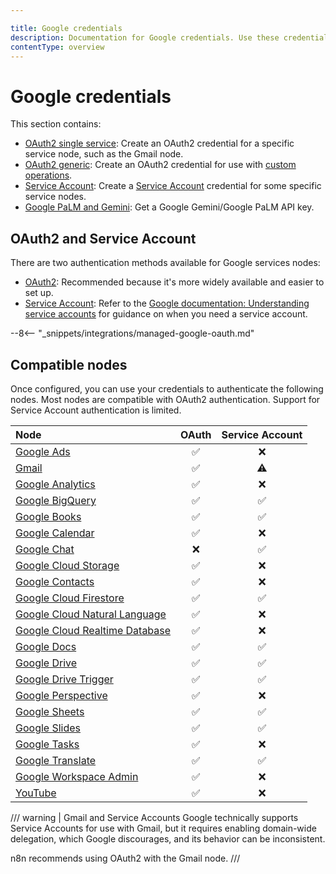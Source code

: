 ```yaml
---

title: Google credentials
description: Documentation for Google credentials. Use these credentials to authenticate Google in n8n, a workflow automation platform.
contentType: overview
---
```


# Google credentials

This section contains:

* [OAuth2 single service](/integrations/builtin/credentials/google/oauth-single-service.md): Create an OAuth2 credential for a specific service node, such as the Gmail node.
* [OAuth2 generic](/integrations/builtin/credentials/google/oauth-generic.md): Create an OAuth2 credential for use with [custom operations](/integrations/custom-operations.md).
* [Service Account](/integrations/builtin/credentials/google/service-account.md): Create a [Service Account](https://cloud.google.com/iam/docs/service-account-overview) credential for some specific service nodes.
* [Google PaLM and Gemini](/integrations/builtin/credentials/googleai.md): Get a Google Gemini/Google PaLM API key.


## OAuth2 and Service Account

There are two authentication methods available for Google services nodes:

* [OAuth2](https://developers.google.com/identity/protocols/oauth2): Recommended because it's more widely available and easier to set up.
* [Service Account](https://cloud.google.com/iam/docs/understanding-service-accounts): Refer to the [Google documentation: Understanding service accounts](https://cloud.google.com/iam/docs/understanding-service-accounts) for guidance on when you need a service account.

--8<-- "_snippets/integrations/managed-google-oauth.md"

## Compatible nodes

Once configured, you can use your credentials to authenticate the following nodes. Most nodes are compatible with OAuth2 authentication. Support for Service Account authentication is limited.


| Node | OAuth | Service Account |
| :--- | :---: | :-------------: |
| [Google Ads](/integrations/builtin/app-nodes/n8n-nodes-base.googleads.md) | :white_check_mark: | :x: |
| [Gmail](/integrations/builtin/app-nodes/n8n-nodes-base.gmail/index.md) | :white_check_mark: | :warning: |
| [Google Analytics](/integrations/builtin/app-nodes/n8n-nodes-base.googleanalytics.md) | :white_check_mark: | :x: |
| [Google BigQuery](/integrations/builtin/app-nodes/n8n-nodes-base.googlebigquery.md) | :white_check_mark: | :white_check_mark: |
| [Google Books](/integrations/builtin/app-nodes/n8n-nodes-base.googlebooks.md) | :white_check_mark: | :white_check_mark: |
| [Google Calendar](/integrations/builtin/app-nodes/n8n-nodes-base.googlecalendar/index.md) | :white_check_mark: | :x: |
| [Google Chat](/integrations/builtin/app-nodes/n8n-nodes-base.googlechat.md) | :x: | :white_check_mark: |
| [Google Cloud Storage](/integrations/builtin/app-nodes/n8n-nodes-base.googlecloudstorage.md) | :white_check_mark: | :x: |
| [Google Contacts](/integrations/builtin/app-nodes/n8n-nodes-base.googlecontacts.md) | :white_check_mark: | :x: |
| [Google Cloud Firestore](/integrations/builtin/app-nodes/n8n-nodes-base.googlecloudfirestore.md) | :white_check_mark: | :white_check_mark: |
| [Google Cloud Natural Language](/integrations/builtin/app-nodes/n8n-nodes-base.googlecloudnaturallanguage.md) | :white_check_mark: | :x: |
| [Google Cloud Realtime Database](/integrations/builtin/app-nodes/n8n-nodes-base.googlecloudrealtimedatabase.md) | :white_check_mark: | :x: |
| [Google Docs](/integrations/builtin/app-nodes/n8n-nodes-base.googledocs.md) | :white_check_mark: | :white_check_mark: |
| [Google Drive](/integrations/builtin/app-nodes/n8n-nodes-base.googledrive/index.md) | :white_check_mark: | :white_check_mark: |
| [Google Drive Trigger](/integrations/builtin/trigger-nodes/n8n-nodes-base.googledrivetrigger/index.md) | :white_check_mark: | :white_check_mark: |
| [Google Perspective](/integrations/builtin/app-nodes/n8n-nodes-base.googleperspective.md) | :white_check_mark: | :x: |
| [Google Sheets](/integrations/builtin/app-nodes/n8n-nodes-base.googlesheets/index.md) | :white_check_mark: | :white_check_mark: |
| [Google Slides](/integrations/builtin/app-nodes/n8n-nodes-base.googleslides.md) | :white_check_mark: | :white_check_mark: |
| [Google Tasks](/integrations/builtin/app-nodes/n8n-nodes-base.googletasks.md) | :white_check_mark: | :x: |
| [Google Translate](/integrations/builtin/app-nodes/n8n-nodes-base.googletranslate.md) | :white_check_mark: | :white_check_mark: |
| [Google Workspace Admin](/integrations/builtin/app-nodes/n8n-nodes-base.gsuiteadmin.md) | :white_check_mark: | :x: |
| [YouTube](/integrations/builtin/app-nodes/n8n-nodes-base.youtube.md) | :white_check_mark: | :x: |

/// warning | Gmail and Service Accounts
Google technically supports Service Accounts for use with Gmail, but it requires enabling domain-wide delegation, which Google discourages, and its behavior can be inconsistent.

n8n recommends using OAuth2 with the Gmail node.
///
